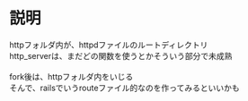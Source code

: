 # 説明
httpフォルダ内が、httpdファイルのルートディレクトリ<br>
http_serverは、まだどの関数を使うとかそういう部分で未成熟<br>
<br>
fork後は、httpフォルダ内をいじる<br>
そんで、railsでいうrouteファイル的なのを作ってみるといいかも<br>
